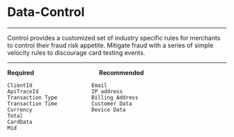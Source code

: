 # Data-Control

---

Control provides a customized set of industry specific rules for merchants to control their fraud risk appetite. Mitigate fraud with a series of simple velocity rules to discourage card testing events.

---
**Required** &nbsp;&nbsp;&nbsp;&nbsp;&nbsp;&nbsp;&nbsp;&nbsp;&nbsp;&nbsp;&nbsp;&nbsp;&nbsp;&nbsp;&nbsp;&nbsp;&nbsp;&nbsp;&nbsp;&nbsp;&nbsp;&nbsp;&nbsp;&nbsp;&nbsp;&nbsp;&nbsp;&nbsp;&nbsp;&nbsp;&nbsp;&nbsp;&nbsp;&nbsp;&nbsp;&nbsp; **Recommended**
``` text
ClientId                   Email
ApiTraceId                 IP address
Transaction Type           Billing Address
Transaction Time           Customer Data
Currency                   Device Data 
Total                      
CardData
Mid
```
